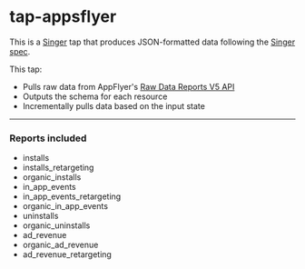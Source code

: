 # tap-appsflyer

This is a [Singer](https://singer.io) tap that produces JSON-formatted 
data following the [Singer spec](https://github.com/singer-io/getting-started/blob/master/SPEC.md).

This tap:
- Pulls raw data from AppFlyer's [Raw Data Reports V5 API](https://support.appsflyer.com/hc/en-us/articles/208387843-Raw-Data-Reports-V5-)
- Outputs the schema for each resource
- Incrementally pulls data based on the input state

---

### Reports included 
* installs
* installs_retargeting
* organic_installs
* in_app_events
* in_app_events_retargeting
* organic_in_app_events
* uninstalls
* organic_uninstalls
* ad_revenue
* organic_ad_revenue
* ad_revenue_retargeting
